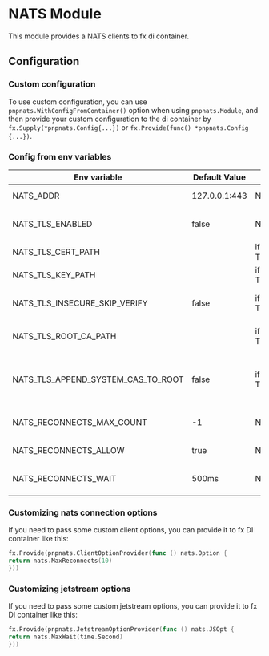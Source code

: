 # NATS Module

This module provides a NATS clients to fx di container.

## Configuration

### Custom configuration

To use custom configuration, you can use `pnpnats.WithConfigFromContainer()` option when using `pnpnats.Module`, and
then provide your custom configuration to the di container by `fx.Supply(*pnpnats.Config{...})`
or `fx.Provide(func() *pnpnats.Config {...})`.

### Config from env variables

| Env variable                       | Default Value | Required       | Comment                                              |
|------------------------------------|---------------|----------------|------------------------------------------------------|
| NATS_ADDR                          | 127.0.0.1:443 | No             | Nats server address                                  |
| NATS_TLS_ENABLED                   | false         | No             | Use TLS to communicate with server                   |
| NATS_TLS_CERT_PATH                 |               | if TLS_ENABLED | Path to client certificate                           |
| NATS_TLS_KEY_PATH                  |               | if TLS_ENABLED | Path to client key                                   |
| NATS_TLS_INSECURE_SKIP_VERIFY      | false         | if TLS_ENABLED | Do not verify server certificate                     |
| NATS_TLS_ROOT_CA_PATH              |               | if TLS_ENABLED | Path to root CA Certificate                          |
| NATS_TLS_APPEND_SYSTEM_CAS_TO_ROOT | false         | if TLS_ENABLED | Append system CA Certificates to root CA Certificate |
| NATS_RECONNECTS_MAX_COUNT          | -1            | No             | Reconnects count (-1 for infinity)                   |
| NATS_RECONNECTS_ALLOW              | true          | No             | Allow reconnects                                     |
| NATS_RECONNECTS_WAIT               | 500ms         | No             | Time until next reconnect                            |

### Customizing nats connection options

If you need to pass some custom client options, you can provide it to fx DI container like this:

```go
fx.Provide(pnpnats.ClientOptionProvider(func () nats.Option {
return nats.MaxReconnects(10)
}))
```

### Customizing jetstream options

If you need to pass some custom jetstream options, you can provide it to fx DI container like this:

```go
fx.Provide(pnpnats.JetstreamOptionProvider(func () nats.JSOpt {
return nats.MaxWait(time.Second)
}))
```

